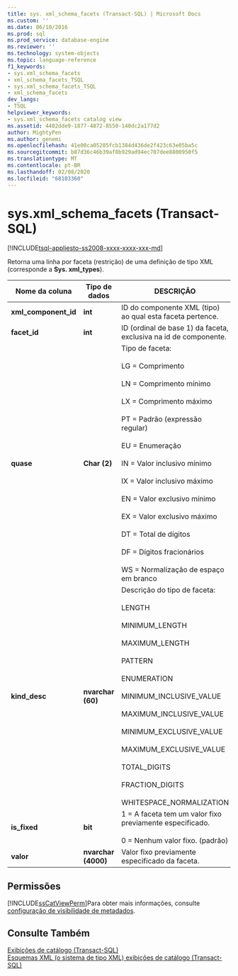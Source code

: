 ```yaml
---
title: sys. xml_schema_facets (Transact-SQL) | Microsoft Docs
ms.custom: ''
ms.date: 06/10/2016
ms.prod: sql
ms.prod_service: database-engine
ms.reviewer: ''
ms.technology: system-objects
ms.topic: language-reference
f1_keywords:
- sys.xml_schema_facets
- xml_schema_facets_TSQL
- sys.xml_schema_facets_TSQL
- xml_schema_facets
dev_langs:
- TSQL
helpviewer_keywords:
- sys.xml_schema_facets catalog view
ms.assetid: 4402dde9-1877-4872-8550-140dc2a177d2
author: MightyPen
ms.author: genemi
ms.openlocfilehash: 41e00ca05205fcb1384d436de2f423c63e05ba5c
ms.sourcegitcommit: b87d36c46b39af8b929ad94ec707dee8800950f5
ms.translationtype: MT
ms.contentlocale: pt-BR
ms.lasthandoff: 02/08/2020
ms.locfileid: "68103360"
---
```

# <a name="sysxml_schema_facets-transact-sql"></a>sys.xml_schema_facets (Transact-SQL)
[!INCLUDE[tsql-appliesto-ss2008-xxxx-xxxx-xxx-md](../../includes/tsql-appliesto-ss2008-xxxx-xxxx-xxx-md.md)]

  Retorna uma linha por faceta (restrição) de uma definição de tipo XML (corresponde a **Sys. xml_types**).  
  
|Nome da coluna|Tipo de dados|DESCRIÇÃO|  
|-----------------|---------------|-----------------|  
|**xml_component_id**|**int**|ID do componente XML (tipo) ao qual esta faceta pertence.|  
|**facet_id**|**int**|ID (ordinal de base 1) da faceta, exclusiva na id de componente.|  
|**quase**|**Char (2)**|Tipo de faceta:<br /><br /> LG = Comprimento<br /><br /> LN = Comprimento mínimo<br /><br /> LX = Comprimento máximo<br /><br /> PT = Padrão (expressão regular)<br /><br /> EU = Enumeração<br /><br /> IN = Valor inclusivo mínimo<br /><br /> IX = Valor inclusivo máximo<br /><br /> EN = Valor exclusivo mínimo<br /><br /> EX = Valor exclusivo máximo<br /><br /> DT = Total de dígitos<br /><br /> DF = Dígitos fracionários<br /><br /> WS = Normalização de espaço em branco|  
|**kind_desc**|**nvarchar (60)**|Descrição do tipo de faceta:<br /><br /> LENGTH<br /><br /> MINIMUM_LENGTH<br /><br /> MAXIMUM_LENGTH<br /><br /> PATTERN<br /><br /> ENUMERATION<br /><br /> MINIMUM_INCLUSIVE_VALUE<br /><br /> MAXIMUM_INCLUSIVE_VALUE<br /><br /> MINIMUM_EXCLUSIVE_VALUE<br /><br /> MAXIMUM_EXCLUSIVE_VALUE<br /><br /> TOTAL_DIGITS<br /><br /> FRACTION_DIGITS<br /><br /> WHITESPACE_NORMALIZATION|  
|**is_fixed**|**bit**|1 = A faceta tem um valor fixo previamente especificado.<br /><br /> 0 = Nenhum valor fixo. (padrão)|  
|**valor**|**nvarchar (4000)**|Valor fixo previamente especificado da faceta.|  
  
## <a name="permissions"></a>Permissões  
 [!INCLUDE[ssCatViewPerm](../../includes/sscatviewperm-md.md)]Para obter mais informações, consulte [configuração de visibilidade de metadados](../../relational-databases/security/metadata-visibility-configuration.md).  
  
## <a name="see-also"></a>Consulte Também  
 [Exibições de catálogo &#40;Transact-SQL&#41;](../../relational-databases/system-catalog-views/catalog-views-transact-sql.md)   
 [Esquemas XML &#40;o sistema de tipo XML&#41; exibições de catálogo &#40;Transact-SQL&#41;](../../relational-databases/system-catalog-views/xml-schemas-xml-type-system-catalog-views-transact-sql.md)  
  
  
